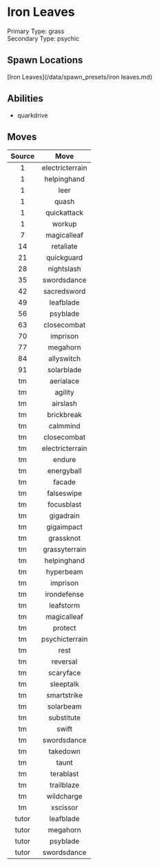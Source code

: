 # Iron Leaves  
Primary Type: grass  
Secondary Type: psychic  
  
## Spawn Locations  
[Iron Leaves](/data/spawn_presets/iron leaves.md)  
  
## Abilities  
  * quarkdrive
  
  
## Moves  
  
| Source | Move |  
|:---:|:---:|  
| 1 | electricterrain |  
| 1 | helpinghand |  
| 1 | leer |  
| 1 | quash |  
| 1 | quickattack |  
| 1 | workup |  
| 7 | magicalleaf |  
| 14 | retaliate |  
| 21 | quickguard |  
| 28 | nightslash |  
| 35 | swordsdance |  
| 42 | sacredsword |  
| 49 | leafblade |  
| 56 | psyblade |  
| 63 | closecombat |  
| 70 | imprison |  
| 77 | megahorn |  
| 84 | allyswitch |  
| 91 | solarblade |  
| tm | aerialace |  
| tm | agility |  
| tm | airslash |  
| tm | brickbreak |  
| tm | calmmind |  
| tm | closecombat |  
| tm | electricterrain |  
| tm | endure |  
| tm | energyball |  
| tm | facade |  
| tm | falseswipe |  
| tm | focusblast |  
| tm | gigadrain |  
| tm | gigaimpact |  
| tm | grassknot |  
| tm | grassyterrain |  
| tm | helpinghand |  
| tm | hyperbeam |  
| tm | imprison |  
| tm | irondefense |  
| tm | leafstorm |  
| tm | magicalleaf |  
| tm | protect |  
| tm | psychicterrain |  
| tm | rest |  
| tm | reversal |  
| tm | scaryface |  
| tm | sleeptalk |  
| tm | smartstrike |  
| tm | solarbeam |  
| tm | substitute |  
| tm | swift |  
| tm | swordsdance |  
| tm | takedown |  
| tm | taunt |  
| tm | terablast |  
| tm | trailblaze |  
| tm | wildcharge |  
| tm | xscissor |  
| tutor | leafblade |  
| tutor | megahorn |  
| tutor | psyblade |  
| tutor | swordsdance |  
  

